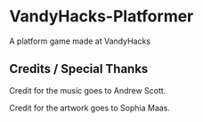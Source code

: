 # VandyHacks-Platformer

A platform game made at VandyHacks

## Credits / Special Thanks

Credit for the music goes to Andrew Scott.

Credit for the artwork goes to Sophia Maas.
